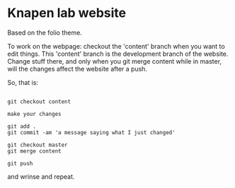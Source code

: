 # Knapen lab website

Based on the folio theme.

To work on the webpage: checkout the 'content' branch when you want to edit things. This 'content' branch is the development branch of the website. Change stuff there, and only when you git merge content while in master, will the changes affect the website after a push.

So, that is:

```git

git checkout content 

make your changes

git add .
git commit -am 'a message saying what I just changed'

git checkout master
git merge content

git push

```

and wrinse and repeat.